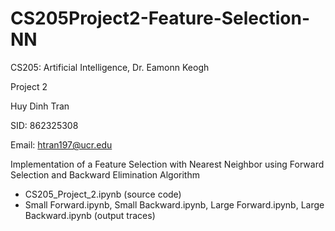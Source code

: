 # CS205Project2-Feature-Selection-NN

CS205: Artificial Intelligence, Dr. Eamonn Keogh

Project 2

Huy Dinh Tran

SID: 862325308

Email: htran197@ucr.edu

Implementation of a Feature Selection with Nearest Neighbor using Forward Selection and Backward Elimination Algorithm

- CS205_Project_2.ipynb (source code)
- Small Forward.ipynb, Small Backward.ipynb, Large Forward.ipynb, Large Backward.ipynb (output traces)

